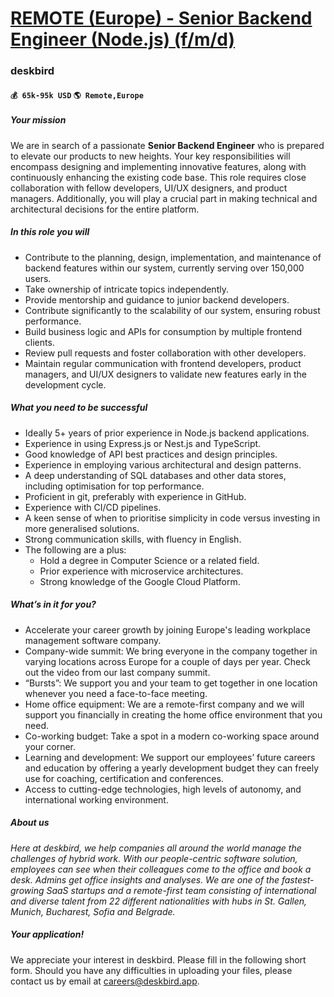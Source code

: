 # [REMOTE (Europe) - Senior Backend Engineer (Node.js) (f/m/d)](https://www.remotewlb.com/apply/remote-europe-senior-backend-engineer-node-js-f-m-d)  
### deskbird  
#### `💰 65k-95k USD` `🌎 Remote,Europe`  

##### Your mission

We are in search of a passionate **Senior Backend Engineer** who is prepared to elevate our products to new heights. Your key responsibilities will encompass designing and implementing innovative features, along with continuously enhancing the existing code base. This role requires close collaboration with fellow developers, UI/UX designers, and product managers. Additionally, you will play a crucial part in making technical and architectural decisions for the entire platform.

##### In this role you will

  * Contribute to the planning, design, implementation, and maintenance of backend features within our system, currently serving over 150,000 users.
  * Take ownership of intricate topics independently.
  * Provide mentorship and guidance to junior backend developers.
  * Contribute significantly to the scalability of our system, ensuring robust performance.
  * Build business logic and APIs for consumption by multiple frontend clients.
  * Review pull requests and foster collaboration with other developers.
  * Maintain regular communication with frontend developers, product managers, and UI/UX designers to validate new features early in the development cycle.

##### What you need to be successful

  * Ideally 5+ years of prior experience in Node.js backend applications.
  * Experience in using Express.js or Nest.js and TypeScript.
  * Good knowledge of API best practices and design principles.
  * Experience in employing various architectural and design patterns.
  * A deep understanding of SQL databases and other data stores, including optimisation for top performance.
  * Proficient in git, preferably with experience in GitHub.
  * Experience with CI/CD pipelines.
  * A keen sense of when to prioritise simplicity in code versus investing in more generalised solutions.
  * Strong communication skills, with fluency in English.
  * The following are a plus:
    * Hold a degree in Computer Science or a related field.
    * Prior experience with microservice architectures.
    * Strong knowledge of the Google Cloud Platform.

##### What’s in it for you?

  * Accelerate your career growth by joining Europe's leading workplace management software company.
  * Company-wide summit: We bring everyone in the company together in varying locations across Europe for a couple of days per year. Check out the video from our last company summit.
  * “Bursts”: We support you and your team to get together in one location whenever you need a face-to-face meeting.
  * Home office equipment: We are a remote-first company and we will support you financially in creating the home office environment that you need.
  * Co-working budget: Take a spot in a modern co-working space around your corner. 
  * Learning and development: We support our employees’ future careers and education by offering a yearly development budget they can freely use for coaching, certification and conferences.
  * Access to cutting-edge technologies, high levels of autonomy, and international working environment.

##### About us

_Here at deskbird, we help companies all around the world manage the challenges of hybrid work. With our people-centric software solution, employees can see when their colleagues come to the office and book a desk. Admins get office insights and analyses. We are one of the fastest-growing SaaS startups and a remote-first team consisting of international and diverse talent from 22 different nationalities with hubs in St. Gallen, Munich, Bucharest, Sofia and Belgrade._  
  
  
  
  

##### Your application!

We appreciate your interest in deskbird. Please fill in the following short form. Should you have any difficulties in uploading your files, please contact us by email at careers@deskbird.app.

